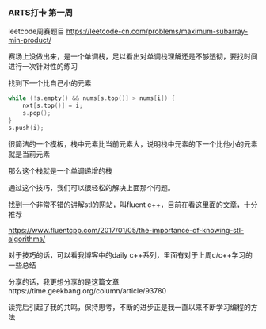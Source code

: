 ### ARTS打卡 第一周

leetcode周赛题目 https://leetcode-cn.com/problems/maximum-subarray-min-product/

赛场上没做出来，是一个单调栈，足以看出对单调栈理解还是不够透彻，要找时间进行一次针对性的练习

找到下一个比自己小的元素

```cpp
while (!s.empty() && nums[s.top()] > nums[i]) {
    nxt[s.top()] = i;
    s.pop();
}
s.push(i);
```

很简洁的一个模板，栈中元素比当前元素大，说明栈中元素的下一个比他小的元素就是当前元素

那么这个栈就是一个单调递增的栈

通过这个技巧，我们可以很轻松的解决上面那个问题。

找到一个非常不错的讲解stl的网站，叫fluent c++，目前在看这里面的文章，十分推荐

https://www.fluentcpp.com/2017/01/05/the-importance-of-knowing-stl-algorithms/

对于技巧的话，可以看我博客中的daily c++系列，里面有对于上周c/c++学习的一些总结

分享的话，我更想分享的是这篇文章https://time.geekbang.org/column/article/93780

读完后引起了我的共鸣，保持思考，不断的进步正是我一直以来不断学习编程的方法